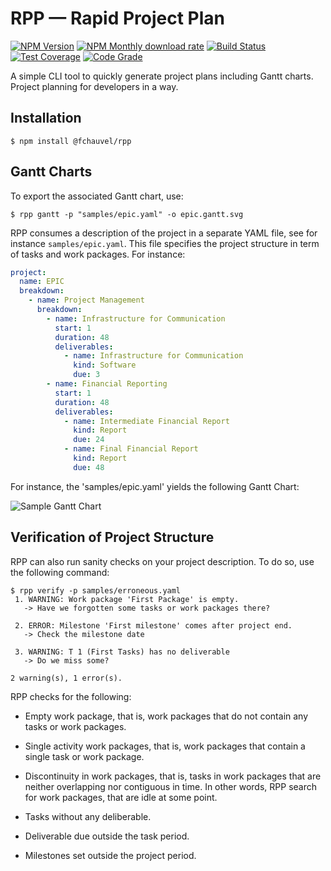 # RPP &mdash; Rapid Project Plan

[![NPM Version](https://img.shields.io/npm/v/@fchauvel/rpp)](https://www.npmjs.com/package/@fchauvel/rpp)
[![NPM Monthly download rate](https://img.shields.io/npm/dm/@fchauvel/rpp)](https://www.npmjs.com/package/@fchauvel/rpp)
[![Build Status](https://travis-ci.org/fchauvel/rpp.svg?branch=master)](https://travis-ci.org/fchauvel/rpp)
[![Test Coverage](https://img.shields.io/codecov/c/github/fchauvel/rpp)](https://codecov.io/gh/fchauvel/rpp/)
[![Code Grade](https://img.shields.io/codacy/grade/bd70b010385c4f18a31d24dd44de4580.svg)](https://app.codacy.com/manual/fchauvel/rpp/dashboard)

A simple CLI tool to quickly generate project plans including Gantt
charts. Project planning for developers in a way.

## Installation

```console
$ npm install @fchauvel/rpp
```

## Gantt Charts

To export the associated Gantt chart, use:

```console
$ rpp gantt -p "samples/epic.yaml" -o epic.gantt.svg

``` 

RPP consumes a description of the project in a separate YAML file, see
for instance `samples/epic.yaml`. This file specifies the project
structure in term of tasks and work packages. For instance:

```yaml
project:
  name: EPIC
  breakdown:
    - name: Project Management
      breakdown:
        - name: Infrastructure for Communication
          start: 1
          duration: 48
          deliverables:
            - name: Infrastructure for Communication
              kind: Software
              due: 3
        - name: Financial Reporting
          start: 1
          duration: 48
          deliverables:
            - name: Intermediate Financial Report
              kind: Report
              due: 24
            - name: Final Financial Report
              kind: Report
              due: 48
``` 

For instance, the 'samples/epic.yaml' yields the following Gantt
Chart:

![Sample Gantt Chart](https://raw.github.com/fchauvel/rpp/master/samples/epic.gantt.svg?sanitize=true)

## Verification of Project Structure

RPP can also run sanity checks on your project description. To do so,
use the following command:

```console
$ rpp verify -p samples/erroneous.yaml
 1. WARNING: Work package 'First Package' is empty.
   -> Have we forgotten some tasks or work packages there?

 2. ERROR: Milestone 'First milestone' comes after project end.
   -> Check the milestone date

 3. WARNING: T 1 (First Tasks) has no deliverable
   -> Do we miss some?

2 warning(s), 1 error(s).
```

RPP checks for the following:

*   Empty work package, that is, work packages that do not contain any
	tasks or work packages.
	
*   Single activity work packages, that is, work packages that contain a
    single task or work package.

*   Discontinuity in work packages, that is, tasks in work packages that
	are neither overlapping nor contiguous in time. In other words, RPP
	search for work packages, that are idle at some point.

*   Tasks without any deliberable.

*   Deliverable due outside the task period.

*   Milestones set outside the project period.

